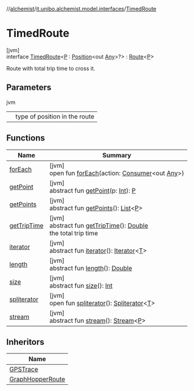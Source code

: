//[alchemist](../../../index.md)/[it.unibo.alchemist.model.interfaces](../index.md)/[TimedRoute](index.md)

# TimedRoute

[jvm]\
interface [TimedRoute](index.md)<[P](index.md) : [Position](../-position/index.md)<out [Any](https://kotlinlang.org/api/latest/jvm/stdlib/kotlin/-any/index.html)>?> : [Route](../-route/index.md)<[P](../../it.unibo.alchemist.model.implementations.movestrategies.routing/-ignore-streets/index.md)> 

Route with total trip time to cross it.

## Parameters

jvm

| | |
|---|---|
| <P> | type of position in the route |

## Functions

| Name | Summary |
|---|---|
| [forEach](../../it.unibo.alchemist.expressions.implementations/-list-tree-node/index.md#-655675525%2FFunctions%2F-267951372) | [jvm]<br>open fun [forEach](../../it.unibo.alchemist.expressions.implementations/-list-tree-node/index.md#-655675525%2FFunctions%2F-267951372)(action: [Consumer](https://docs.oracle.com/javase/8/docs/api/java/util/function/Consumer.html)<out [Any](https://kotlinlang.org/api/latest/jvm/stdlib/kotlin/-any/index.html)>) |
| [getPoint](../-route/get-point.md) | [jvm]<br>abstract fun [getPoint](../-route/get-point.md)(p: [Int](https://kotlinlang.org/api/latest/jvm/stdlib/kotlin/-int/index.html)): [P](../../it.unibo.alchemist.model.implementations.movestrategies.routing/-ignore-streets/index.md) |
| [getPoints](../-route/get-points.md) | [jvm]<br>abstract fun [getPoints](../-route/get-points.md)(): [List](https://docs.oracle.com/javase/8/docs/api/java/util/List.html)<[P](../../it.unibo.alchemist.model.implementations.movestrategies.routing/-ignore-streets/index.md)> |
| [getTripTime](get-trip-time.md) | [jvm]<br>abstract fun [getTripTime](get-trip-time.md)(): [Double](https://kotlinlang.org/api/latest/jvm/stdlib/kotlin/-double/index.html)<br>the total trip time |
| [iterator](../../it.unibo.alchemist.loader.variables/-arbitrary-variable/index.md#-1606146105%2FFunctions%2F-267951372) | [jvm]<br>abstract fun [iterator](../../it.unibo.alchemist.loader.variables/-arbitrary-variable/index.md#-1606146105%2FFunctions%2F-267951372)(): [Iterator](https://docs.oracle.com/javase/8/docs/api/java/util/Iterator.html)<[T](../../it.unibo.alchemist.model.implementations.movestrategies.speed/-straight-line-trace-dependant-speed/index.md)> |
| [length](../-route/length.md) | [jvm]<br>abstract fun [length](../-route/length.md)(): [Double](https://kotlinlang.org/api/latest/jvm/stdlib/kotlin/-double/index.html) |
| [size](../-route/size.md) | [jvm]<br>abstract fun [size](../-route/size.md)(): [Int](https://kotlinlang.org/api/latest/jvm/stdlib/kotlin/-int/index.html) |
| [spliterator](../../it.unibo.alchemist.expressions.implementations/-list-tree-node/index.md#-677603448%2FFunctions%2F-267951372) | [jvm]<br>open fun [spliterator](../../it.unibo.alchemist.expressions.implementations/-list-tree-node/index.md#-677603448%2FFunctions%2F-267951372)(): [Spliterator](https://docs.oracle.com/javase/8/docs/api/java/util/Spliterator.html)<[T](../../it.unibo.alchemist.model.implementations.movestrategies.speed/-straight-line-trace-dependant-speed/index.md)> |
| [stream](../-route/stream.md) | [jvm]<br>abstract fun [stream](../-route/stream.md)(): [Stream](https://docs.oracle.com/javase/8/docs/api/java/util/stream/Stream.html)<[P](../../it.unibo.alchemist.model.implementations.movestrategies.routing/-ignore-streets/index.md)> |

## Inheritors

| Name |
|---|
| [GPSTrace](../-g-p-s-trace/index.md) |
| [GraphHopperRoute](../../it.unibo.alchemist.model.implementations.routes/-graph-hopper-route/index.md) |
